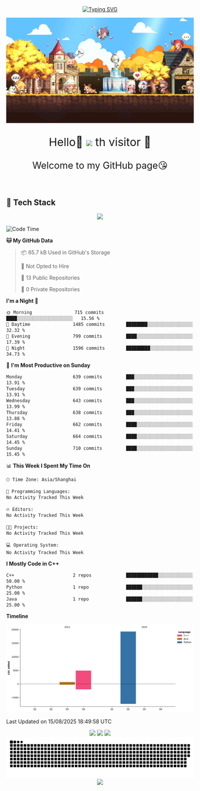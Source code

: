 <!-- 打字机  -->
<div align="center">
  <a href="https://www.cnblogs.com/sarexpine/">
    <img src="https://readme-typing-svg.demolab.com?font=Great+Vibes&size=40&pause=1000&color=008CD4&vCenter=true&width=570&height=55&lines=Some+birds+aren't+meant+to+be+caged%2C+that's+all.;Their+feathers+are+just+too+bright" alt="Typing SVG" />
  </a>
</div>

<!-- 头图 -->
![](image/image.png)

<!-- 欢迎语句 -->
<p align="center" style="font-size:30px;">Hello👋 <img src="https://profile-counter.glitch.me/MagicCD/count.svg" /> th visitor 🥰
</p>
<p align="center" style="font-size:25px">Welcome to my GitHub page😘
</p>

<br/>

<!-- 关于我 -->
## 🚀 Tech Stack

<div align="center">
  <img src="https://skillicons.dev/icons?i=linux,git,docker,kubernetes,cpp,python,typescript,qt,visualstudio,obsidian&theme=light" height="60"/>
</div>

<!-- Github Readme stats -->
<!--START_SECTION:waka-->
![Code Time](http://img.shields.io/badge/Code%20Time-122%20hrs%2034%20mins-blue)

**🐱 My GitHub Data** 

> 📦 65.7 kB Used in GitHub's Storage 
 > 
> 🚫 Not Opted to Hire
 > 
> 📜 13 Public Repositories 
 > 
> 🔑 0 Private Repositories 
 > 
**I'm a Night 🦉** 

```text
🌞 Morning                715 commits         ████░░░░░░░░░░░░░░░░░░░░░   15.56 % 
🌆 Daytime                1485 commits        ████████░░░░░░░░░░░░░░░░░   32.32 % 
🌃 Evening                799 commits         ████░░░░░░░░░░░░░░░░░░░░░   17.39 % 
🌙 Night                  1596 commits        █████████░░░░░░░░░░░░░░░░   34.73 % 
```
📅 **I'm Most Productive on Sunday** 

```text
Monday                   639 commits         ███░░░░░░░░░░░░░░░░░░░░░░   13.91 % 
Tuesday                  639 commits         ███░░░░░░░░░░░░░░░░░░░░░░   13.91 % 
Wednesday                643 commits         ███░░░░░░░░░░░░░░░░░░░░░░   13.99 % 
Thursday                 638 commits         ███░░░░░░░░░░░░░░░░░░░░░░   13.88 % 
Friday                   662 commits         ████░░░░░░░░░░░░░░░░░░░░░   14.41 % 
Saturday                 664 commits         ████░░░░░░░░░░░░░░░░░░░░░   14.45 % 
Sunday                   710 commits         ████░░░░░░░░░░░░░░░░░░░░░   15.45 % 
```


📊 **This Week I Spent My Time On** 

```text
🕑︎ Time Zone: Asia/Shanghai

💬 Programming Languages: 
No Activity Tracked This Week

🔥 Editors: 
No Activity Tracked This Week

🐱‍💻 Projects: 
No Activity Tracked This Week

💻 Operating System: 
No Activity Tracked This Week
```

**I Mostly Code in C++** 

```text
C++                      2 repos             ████████████░░░░░░░░░░░░░   50.00 % 
Python                   1 repo              ██████░░░░░░░░░░░░░░░░░░░   25.00 % 
Java                     1 repo              ██████░░░░░░░░░░░░░░░░░░░   25.00 % 
```



**Timeline**

![Lines of Code chart](https://raw.githubusercontent.com/MagicCD/MagicCD/main/assets/bar_graph.png)


 Last Updated on 15/08/2025 18:49:58 UTC
<!--END_SECTION:waka-->

<div align="center">

  <!-- GitHub Readme Stats：总览（浅色主题+无边框） -->
  <img src="https://github-readme-stats.vercel.app/api?username=MagicCD&show_icons=true&theme=default&hide_title=true&hide_border=true&count_private=true&include_all_commits=true" height="160" />

  <!-- 语言分布（圆环浅色） -->
  <img src="https://github-readme-stats.vercel.app/api/top-langs/?username=MagicCD&layout=donut&theme=default&hide_border=true" height="160" />

  <!-- 连续打卡（Week Streak，明亮主题） -->
  <img src="https://streak-stats.demolab.com?user=MagicCD&theme=default&hide_border=true&mode=weekly" height="160"/>
</div>

<!-- 热力图Snake -->
<div align="center">
  <!-- 贡献蛇动效（视觉亮点） -->
  <img src="https://raw.githubusercontent.com/MagicCD/MagicCD/output/github-contribution-grid-snake.svg" />
</div>

<!-- 贡献趋势图 -->

<div align="center">
    <img src="https://github-readme-activity-graph.vercel.app/graph?username=MagicCD&theme=github-compact" />
</div>

